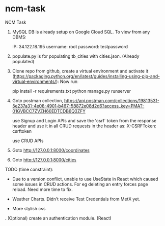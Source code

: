 # ncm-task
NCM Task



1. MySQL DB is already setup on Google Cloud SQL. To view from any DBMS:
   
   IP: 34.122.18.195
   username: root
   password: testpassword
   
2. populate.py is for populating tb_cities with cities.json. (Already populated)

3. Clone repo from github, create a virtual environment and activate it (https://packaging.python.org/en/latest/guides/installing-using-pip-and-virtual-environments/):
	Now run:
	
	pip install -r requirements.txt
	python manage.py runserver

4. Goto postman collection, https://api.postman.com/collections/19813531-5e237a31-4e08-4901-b467-58872e08d2d6?access_key=PMAT-01GVBCC7ZVZH60EDTCDB6Q3ZFY

   use Signup and Login APIs and save the 'csrf' token from the response header and use it in all CRUD requests in the header as:
   X-CSRFToken: csrftoken
   
   use CRUD APIs

5. Goto http://127.0.0.1:8000/coordinates

5. Goto http://127.0.0.1:8000/cities




TODO (time constraint):

- Due to a version conflict, unable to use UseState in React which caused some issues in CRUD actions. For eg deleting an entry forces page reload. Need more time to fix.

- Weather Charts. Didn't receive Test Credentials from MetX yet.

- More stylish css

. (Optional) create an authentication module. (React)

   

